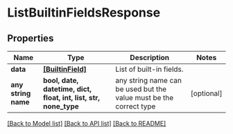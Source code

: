 # ListBuiltinFieldsResponse


## Properties
Name | Type | Description | Notes
------------ | ------------- | ------------- | -------------
**data** | [**[BuiltinField]**](BuiltinField.md) | List of built-in fields. | 
**any string name** | **bool, date, datetime, dict, float, int, list, str, none_type** | any string name can be used but the value must be the correct type | [optional]

[[Back to Model list]](../README.md#documentation-for-models) [[Back to API list]](../README.md#documentation-for-api-endpoints) [[Back to README]](../README.md)


